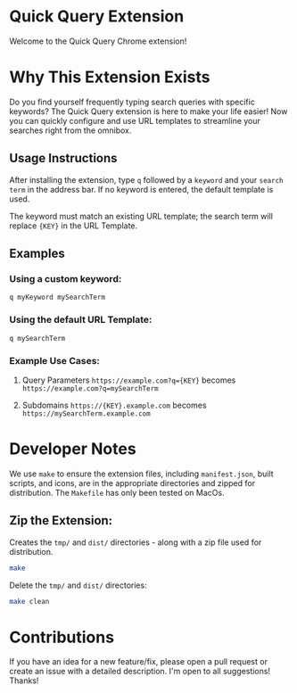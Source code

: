 # Quick Query Extension

Welcome to the Quick Query Chrome extension!

# Why This Extension Exists

Do you find yourself frequently typing search queries with specific keywords? The Quick Query extension is here to make your life easier! Now you can quickly configure and use URL templates to streamline your searches right from the omnibox.

## Usage Instructions

After installing the extension, type `q` followed by a `keyword` and your `search term` in the address bar. If no keyword is entered, the default template is used.

The keyword must match an existing URL template; the search term will replace `{KEY}` in the URL Template.

## Examples

### Using a custom keyword:

`q myKeyword mySearchTerm`

### Using the default URL Template:

`q mySearchTerm`

### Example Use Cases:

1. Query Parameters
   `https://example.com?q={KEY}` becomes `https://example.com?q=mySearchTerm`

2. Subdomains
   `https://{KEY}.example.com` becomes `https://mySearchTerm.example.com`

# Developer Notes

We use `make` to ensure the extension files, including `manifest.json`, built scripts, and icons, are in the appropriate directories and zipped for distribution. The `Makefile` has only been tested on MacOs.

## Zip the Extension:

Creates the `tmp/` and `dist/` directories - along with a zip file used for distribution.

```bash
make
```

Delete the `tmp/` and `dist/` directories:

```bash
make clean
```

# Contributions

If you have an idea for a new feature/fix, please open a pull request or create an issue with a detailed description. I'm open to all suggestions! Thanks!
